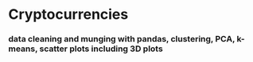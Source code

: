 # Cryptocurrencies

### data cleaning and munging with pandas, clustering, PCA, k-means, scatter plots including 3D plots 
